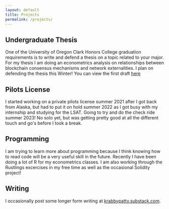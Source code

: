 ```yaml
---
layout: default
title: Projects
permalink: /projects/
---
```


## Undergraduate Thesis
One of the University of Oregon Clark Honors College graduation requirements is to write and defend a thesis on a topic related to your major. For my thesis I am doing an econometrics analysis on relationships between blockchain consensus mechanisms and network externalities. I plan on defending the thesis this Winter! You can view the first draft [here](https://docs.google.com/document/d/1Pr-ixPvci81nLnVvlmBLHkoGM5X6j50n92KT-eMeXog/edit#heading=h.gjdgxs)

## Pilots License
I started working on a private pilots license summer 2021 after I got back from Alaska, but had to put it on hold summer 2022 as I got busy with my internship and studying for the LSAT. Going to try and do the check ride summer 2023! No solo yet, but was getting pretty good at all the different touch and go's before I took a break. 

## Programming
I am trying to learn more about programming because I think knowing how to read code will be a very useful skill in the future. Recently I have been doing a lot of R for my econometrics classes. I am also working through the Rustlings excercises in my free time as well as the occasional Solidity project!

## Writing
I occasionally post some longer form writing at [krabbypatty.substack.com](https://krabbypatty.substack.com/). 
